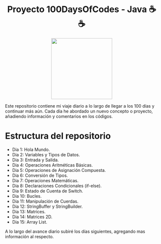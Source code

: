 <h1 align="center">
 Proyecto 100DaysOfCodes - Java ☕☕
</h1>
 
<p align="center">
 <img src="https://media3.giphy.com/media/v1.Y2lkPTc5MGI3NjExbGh5anJrb2t4djFubTVqamVrZWZzNHJwY2huZHdmZHdqZDliMW9tdSZlcD12MV9pbnRlcm5hbF9naWZfYnlfaWQmY3Q9Zw/YFFEDnNTNzL2c8zeuK/giphy.webp" style="height: 200px"/>
</p>


Este repositorio contiene mi viaje diario a lo largo de llegar a los 100 días y continuar más aún.
Cada día he abordado un nuevo concepto o proyecto, añadiendo información y comentarios en los códigos.

<h1>
 Estructura del repositorio
</h1>

 - Dia 1: Hola Mundo.
 - Dia 2: Variables y Tipos de Datos.
 - Dia 3: Entrada y Salida.
 - Dia 4: Operaciones Aritméticas Básicas.
 - Dia 5: Operaciones de Asignación Compuesta.
 - Dia 6: Conversión de Tipos.
 - Dia 7: Operaciones Matemáticas.
 - Dia 8: Declaraciones Condicionales (if-else).
 - Dia 9: Estado de Cuenta de Switch.
 - Dia 10: Bucles.
 - Dia 11: Manipulación de Cuerdas.
 - Dia 12: StringBuffer y StringBuilder.
 - Dia 13: Matrices.
 - Dia 14: Matrices 2D.
 - Dia 15: Array List.


A lo largo del avance diario subiré los días siguientes, agregando mas información al respecto.
